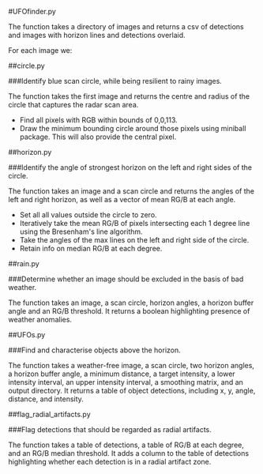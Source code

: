 #UFOfinder.py

The function takes a directory of images and returns a csv of detections and images with horizon lines and detections overlaid.

For each image we:

##circle.py

###Identify blue scan circle, while being resilient to rainy images.

The function takes the first image and returns the centre and radius of the circle that captures the radar scan area.

* Find all pixels with RGB within bounds of 0,0,113.
* Draw the minimum bounding circle around those pixels using miniball package. This will also provide the central pixel.

##horizon.py

###Identify the angle of strongest horizon on the left and right sides of the circle.

The function takes an image and a scan circle and returns the angles of the left and right horizon, as well as a vector of mean RG/B at each angle.

* Set all all values outside the circle to zero.
* Iteratively take the mean RG/B of pixels intersecting each 1 degree line using the Bresenham's line algorithm.
* Take the angles of the max lines on the left and right side of the circle.
* Retain info on median RG/B at each degree.

##rain.py

###Determine whether an image should be excluded in the basis of bad weather.

The function takes an image, a scan circle, horizon angles, a horizon buffer angle and an RG/B threshold. It returns a boolean highlighting presence of weather anomalies.



##UFOs.py

###Find and characterise objects above the horizon.

The function takes a weather-free image, a scan circle, two horizon angles, a horizon buffer angle, a minimum distance, a target intensity, a lower intensity interval, an upper intensity interval, a smoothing matrix, and an output directory. It returns a table of object detections, including  x, y, angle, distance, and intensity.

##flag\_radial_artifacts.py

###Flag detections that should be regarded as radial artifacts.

The function takes a table of detections, a table of RG/B at each degree, and an RG/B median threshold. It adds a column to the table of detections highlighting whether each detection is in a radial artifact zone.